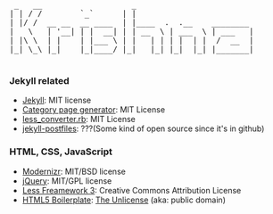 <pre>
 _   __                   _
| | / /        `_`      | |
| |/ /  __ __  __ ____  | |____  .  .__    ________
|   \   | '__| | |  __| | | __  \ | ___  \ | ___   |
| |\ \  | |    | |___ \ | |   | | | |  | |  /  __  |
|_| \_\ |_|    |_|____/ |_|   |_| |_|  |_| |_______|

</pre>

### Jekyll related

* [Jekyll](https://github.com/mojombo/jekyll): MIT license
* [Category page generator](http://recursive-design.com/blog/2010/12/08/jekyll-plugins-for-categories-projects-and-sitemaps/): MIT License
* [less\_converter.rb](https://github.com/tatey/jekyll_plugins/blob/master/less_converter.rb): MIT License
* [jekyll-postfiles](https://github.com/indirect/jekyll-postfiles): ???(Some
  kind of open source since it's in github)

### HTML, CSS, JavaScript

* [Modernizr](http://www.modernizr.com/): MIT/BSD license
* [jQuery](http://jquery.com/): MIT/GPL license
* [Less Freamework 3](http://lessframework.com/): Creative Commons Attribution License
* [HTML5 Boilerplate](http://html5boilerplate.com/): [The Unlicense](http://unlicense.org) (aka: public domain)


